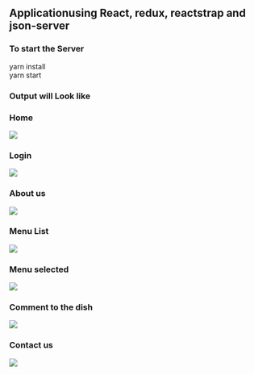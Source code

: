 ## Applicationusing React, redux, reactstrap and json-server

### To start the Server
  yarn install <br/>
  yarn start

### Output will Look like

<h3>Home</h3>
<img src='https://github.com/pravinbhalghare/website-using-react/blob/main/snapshots/home.png'/>
<br/>  

<h3>Login</h3>
<img src='https://github.com/pravinbhalghare/website-using-react/blob/main/snapshots/login.png'/>
<br/> 

<h3>About us</h3>
<img src='https://github.com/pravinbhalghare/website-using-react/blob/main/snapshots/about.png'/>
<br/> 

<h3>Menu List</h3>
<img src='https://github.com/pravinbhalghare/website-using-react/blob/main/snapshots/list.png'/>
<br/> 

<h3>Menu selected</h3>
<img src='https://github.com/pravinbhalghare/website-using-react/blob/main/snapshots/menu_selected.png'/>
<br/> 

<h3>Comment to the dish</h3>
<img src='https://github.com/pravinbhalghare/website-using-react/blob/main/snapshots/comment.png'/>
<br/> 

<h3>Contact us</h3>
<img src='https://github.com/pravinbhalghare/website-using-react/blob/main/snapshots/contact.png'/>
<br/> 
